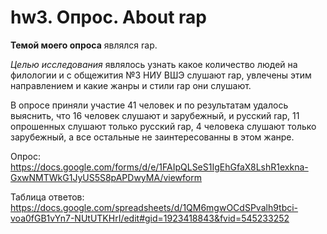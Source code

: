 # hw3. Опрос. About rap
__Темой моего опроса__ являлся rap. 

*Целью исследования* являлось узнать какое количество людей на филологии и с общежития №3 НИУ ВШЭ слушают rap, увлечены этим направлением и какие жанры и стили rap они слушают.

В опросе приняли участие 41 человек и по результатам удалось выяснить, что 16 человек слушают и зарубежный, и русский rap, 11 опрошенных слушают только русский rap, 4 человека слушают только зарубежный, а все остальные не заинтересованны в этом жанре.

Опрос: https://docs.google.com/forms/d/e/1FAIpQLSeS1IgEhGfaX8LshR1exkna-GxwNMTWkG1JyUS5S8pAPDwyMA/viewform

Таблица ответов: https://docs.google.com/spreadsheets/d/1QM6mgwOCdSPvalh9tbci-voa0fGB1vYn7-NUtUTKHrI/edit#gid=1923418843&fvid=545233252
